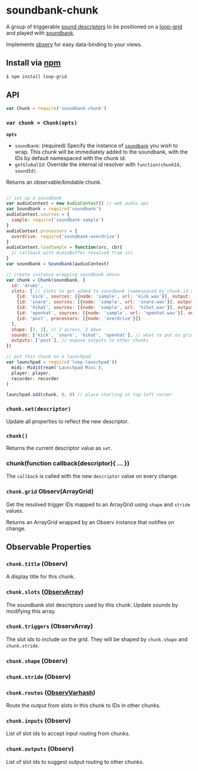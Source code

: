 soundbank-chunk
===

A group of triggerable [sound descriptors](https://github.com/mmckegg/audio-slot) to be positioned on a [loop-grid](https://github.com/mmckegg/loop-grid) and played with [soundbank](https://github.com/mmckegg/soundbank).

Implements [observ](https://github.com/raynos/observ) for easy data-binding to your views.

## Install via [npm](https://npmjs.org/package/loop-grid)

```bash
$ npm install loop-grid
```

## API

```js
var Chunk = require('soundbank-chunk')
```

### `var chunk = Chunk(opts)`

**`opts`**
  - `soundbank`: (required) Specify the instance of [`soundbank`](https://github.com/mmckegg/soundbank) you wish to wrap. This chunk will be immediately added to the soundbank, with the IDs by default namespaced with the chunk id.
  - `getGlobalId`: Override the internal id resolver with `function(chunkId, soundId)`.

Returns an observable/bindable chunk.

```js

// set up a soundbank
var audioContext = new AudioContext() // web audio api
var Soundbank = require('soundbank')
audioContext.sources = {
  sample: require('soundbank-sample')
}
audioContext.processors = {
  overdrive: require('soundbank-overdrive')
}
audioContext.loadSample = function(src, cb){
  // callback with AudioBuffer resolved from src
}
var soundbank = Soundbank(audioContext)

// create instance wrapping soundbank above
var chunk = Chunk(soundbank, {
  id: 'drums',
  slots: [ // slots to get added to soundbank (namespaced by chunk.id or getUniqueId())
    {id: 'kick', sources: [{node: 'sample', url: 'kick.wav'}], output: 'post'},
    {id: 'snare', sources: [{node: 'sample', url: 'snare.wav'}], output: 'post'},
    {id: 'hihat', sources: [{node: 'sample', url: 'hihat.wav'}], output: 'post'},
    {id: 'openhat', sources: [{node: 'sample', url: 'openhat.wav'}], output: 'post'},
    {id: 'post', processors: [{node: 'overdrive'}]}
  ],
  shape: [2, 2], // 2 across, 2 down
  sounds: ['kick', 'snare', 'hihat', 'openhat'], // what to put on grid
  outputs: ['post'], // expose outputs to other chunks
})

// put this chunk on a launchpad
var launchpad = require('loop-launchpad')(
  midi: MidiStream('Launchpad Mini'),
  player: player, 
  recorder: recorder
)

launchpad.add(chunk, 0, 0) // place starting at top-left corner
```

### `chunk.set(descriptor)`

Update all properties to reflect the new descriptor.

### `chunk()`

Returns the current descriptor value as `set`.

### chunk(function callback(descriptor){ ... })

The `callback` is called with the new `descriptor` value on every change.

### `chunk.grid` Observ(ArrayGrid)

Get the resolved trigger IDs mapped to an ArrayGrid using `shape` and `stride` values.

Returns an ArrayGrid wrapped by an Observ instance that notifies on change.

## Observable Properties

### `chunk.title` (Observ)

A display title for this chunk.

### `chunk.slots` ([ObservArray](https://github.com/raynos/observ-array))

The soundbank slot descriptors used by this chunk. Update sounds by modifying this array.

### `chunk.triggers` (ObservArray)

The slot ids to include on the grid. They will be shaped by `chunk.shape` and `chunk.stride`.

### `chunk.shape` (Observ)

### `chunk.stride` (Observ)

### `chunk.routes` ([ObservVarhash](https://github.com/nrw/observ-varhash))

Route the output from slots in this chunk to IDs in other chunks.

### `chunk.inputs` (Observ)

List of slot ids to accept input routing from chunks.

### `chunk.outputs` (Observ)

List of slot ids to suggest output routing to other chunks.